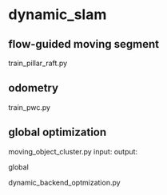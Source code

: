# dynamic_slam

## flow-guided moving segment
train_pillar_raft.py

## odometry
train_pwc.py

## global optimization
moving_object_cluster.py
input:
output:

global

dynamic_backend_optmization.py
